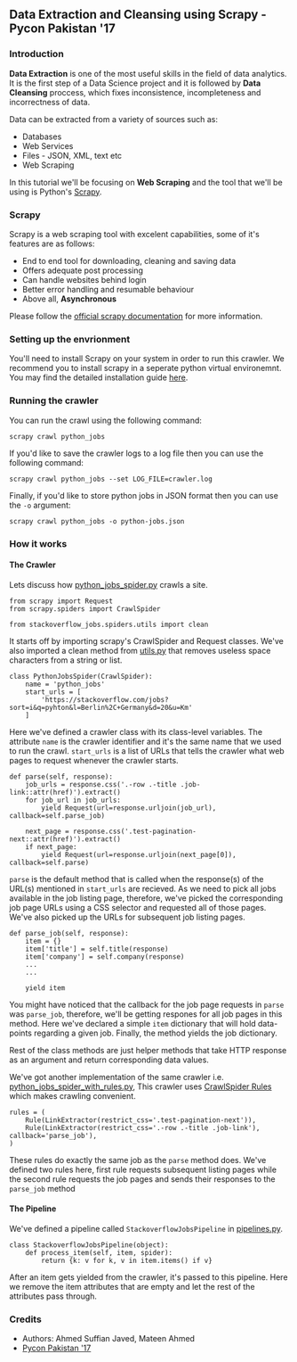 ## Data Extraction and Cleansing using Scrapy - Pycon Pakistan '17

### Introduction
**Data Extraction** is one of the most useful skills in the field of data analytics. It is the first step of a Data Science project and it is followed by **Data Cleansing** proccess, which fixes inconsistence, incompleteness and incorrectness of data. 

Data can be extracted from a variety of sources such as:
- Databases
- Web Services
- Files - JSON, XML, text etc
- Web Scraping 

In this tutorial we'll be focusing on **Web Scraping** and the tool that we'll be using is Python's [Scrapy](https://docs.scrapy.org/en/latest/). 

### Scrapy 
Scrapy is a web scraping tool with excelent capabilities, some of it's features are as follows: 

- End to end tool for downloading, cleaning and saving data
- Offers adequate post processing
- Can handle websites behind login
- Better error handling and resumable behaviour
- Above all, **Asynchronous**

Please follow the [official scrapy documentation](https://doc.scrapy.org/en/latest/index.html) for more information.

### Setting up the envrionment
You'll need to install Scrapy on your system in order to run this crawler. We recommend you to install scrapy in a seperate python virtual environemnt. You may find the detailed installation guide [here](https://docs.scrapy.org/en/latest/intro/install.html).

### Running the crawler
You can run the crawl using the following command:

`scrapy crawl python_jobs`

If you'd like to save the crawler logs to a log file then you can use the following command:

`scrapy crawl python_jobs --set LOG_FILE=crawler.log`

Finally, if you'd like to store python jobs in JSON format then you can use the `-o` argument:

`scrapy crawl python_jobs -o python-jobs.json`

### How it works
#### The Crawler

Lets discuss how [python_jobs_spider.py](https://github.com/mateen91/scrapy-tutorial/blob/master/stackoverflow_jobs/stackoverflow_jobs/spiders/python_jobs_spider.py) crawls a site. 

```
from scrapy import Request
from scrapy.spiders import CrawlSpider

from stackoverflow_jobs.spiders.utils import clean
```

It starts off by importing scrapy's CrawlSpider and Request classes. We've also imported a clean method from [utils.py](https://github.com/mateen91/scrapy-tutorial/blob/master/stackoverflow_jobs/stackoverflow_jobs/spiders/utils.py) that removes useless space characters from a string or list.

```
class PythonJobsSpider(CrawlSpider):
    name = 'python_jobs'
    start_urls = [
        'https://stackoverflow.com/jobs?sort=i&q=pyhton&l=Berlin%2C+Germany&d=20&u=Km'
    ]
```

Here we've defined a crawler class with its class-level variables. The attribute `name` is the crawler identifier and it's the same name that we used to run the crawl. `start_urls` is a list of URLs that tells the crawler what web pages to request whenever the crawler starts.

```
def parse(self, response):
    job_urls = response.css('.-row .-title .job-link::attr(href)').extract()
    for job_url in job_urls:
        yield Request(url=response.urljoin(job_url), callback=self.parse_job)

    next_page = response.css('.test-pagination-next::attr(href)').extract()
    if next_page:
        yield Request(url=response.urljoin(next_page[0]), callback=self.parse)
```

`parse` is the default method that is called when the response(s) of the URL(s) mentioned in `start_urls` are recieved. As we need to pick all jobs available in the job listing page, therefore, we've picked the corresponding job page URLs using a CSS selector and requested all of those pages. We've also picked up the URLs for subsequent job listing pages. 

```
def parse_job(self, response):
    item = {}
    item['title'] = self.title(response)
    item['company'] = self.company(response)
    ...
    ...

    yield item
```

You might have noticed that the callback for the job page requests in `parse` was `parse_job`, therefore, we'll be getting respones for all job pages in this method. Here we've declared a simple `item` dictionary that will hold data-points regarding a given job. Finally, the method yields the job dictionary. 

Rest of the class methods are just helper methods that take HTTP response as an argument and return corresponding data values.

We've got another implementation of the same crawler i.e. [python_jobs_spider_with_rules.py](https://github.com/mateen91/scrapy-tutorial/blob/master/stackoverflow_jobs/stackoverflow_jobs/spiders/python_jobs_spider_with_rules.py), This crawler uses [CrawlSpider Rules](https://docs.scrapy.org/en/latest/topics/spiders.html#scrapy.spiders.CrawlSpider) which makes crawling  convenient. 

```
rules = (
    Rule(LinkExtractor(restrict_css='.test-pagination-next')),
    Rule(LinkExtractor(restrict_css='.-row .-title .job-link'), callback='parse_job'),
)
```

These rules do exactly the same job as the `parse` method does. We've defined two rules here, first rule requests subsequent listing pages while the second rule requests the job pages and sends their responses to the `parse_job` method 

#### The Pipeline
We've defined a pipeline called `StackoverflowJobsPipeline` in [pipelines.py](https://github.com/mateen91/scrapy-tutorial/blob/master/stackoverflow_jobs/stackoverflow_jobs/pipelines.py).
```
class StackoverflowJobsPipeline(object):
    def process_item(self, item, spider):
        return {k: v for k, v in item.items() if v}
```
After an item gets yielded from the crawler, it's passed to this pipeline. Here we remove the item attributes that are empty and let the rest of the attributes pass through. 

### Credits
- Authors: Ahmed Suffian Javed, Mateen Ahmed
- [Pycon Pakistan '17](pycon.pk)
